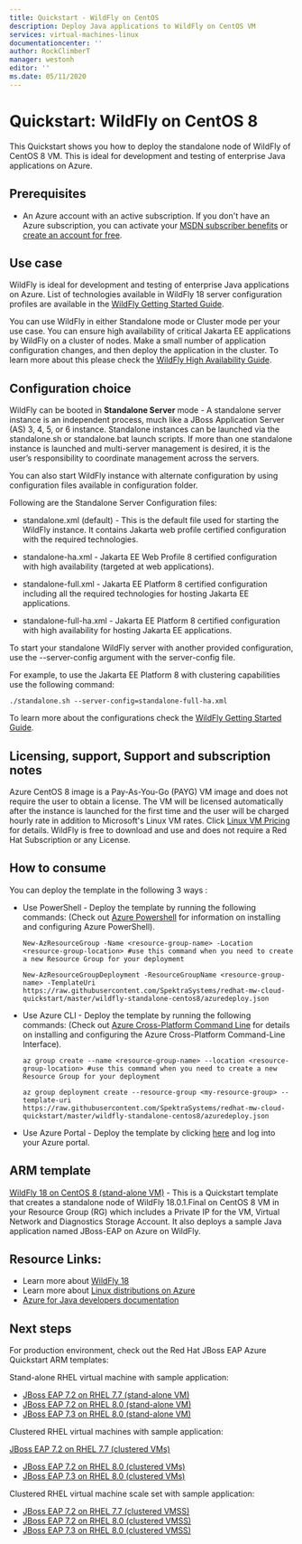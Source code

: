 ```yaml
---
title: Quickstart - WildFly on CentOS
description: Deploy Java applications to WildFly on CentOS VM
services: virtual-machines-linux
documentationcenter: ''
author: RockClimberT
manager: westonh
editor: ''
ms.date: 05/11/2020
---
```


# Quickstart: WildFly on CentOS 8

This Quickstart shows you how to deploy the standalone node of WildFly of CentOS 8 VM. This is ideal for development and testing of enterprise Java applications on Azure.

## Prerequisites

* An Azure account with an active subscription. If you don't have an Azure subscription, you can activate your [MSDN subscriber benefits](https://azure.microsoft.com/pricing/member-offers/msdn-benefits-details) or [create an account for free](https://azure.microsoft.com/pricing/free-trial).

## Use case

WildFly is ideal for development and testing of enterprise Java applications on Azure. List of technologies available in WildFly 18 server configuration profiles are available in the [WildFly Getting Started Guide](https://docs.wildfly.org/18/Getting_Started_Guide.html#getting-started-with-wildfly).

You can use WildFly in either Standalone mode or Cluster mode per your use case. You can ensure high availability of critical Jakarta EE applications by WildFly on a cluster of nodes. Make a small number of application configuration changes, and then deploy the application in the cluster. To learn more about this please check the [WildFly High Availability Guide](https://docs.wildfly.org/18/High_Availability_Guide.html).

## Configuration choice

WildFly can be booted in **Standalone Server** mode - A standalone server instance is an independent process, much like a JBoss Application Server (AS) 3, 4, 5, or 6 instance. Standalone instances can be launched via the standalone.sh or standalone.bat launch scripts. If more than one standalone instance is launched and multi-server management is desired, it is the user’s responsibility to coordinate management across the servers.

You can also start WildFly instance with alternate configuration by using configuration files available in configuration folder.

Following are the Standalone Server Configuration files:

- standalone.xml (default) - This is the default file used for starting the WildFly instance. It contains Jakarta web profile certified configuration with the required technologies.
   
- standalone-ha.xml - Jakarta EE Web Profile 8 certified configuration with high availability (targeted at web applications).
   
- standalone-full.xml - Jakarta EE Platform 8 certified configuration including all the required technologies for hosting Jakarta EE applications.

- standalone-full-ha.xml - Jakarta EE Platform 8 certified configuration with high availability for hosting Jakarta EE applications.

To start your standalone WildFly server with another provided configuration, use the --server-config argument with the server-config file.

For example, to use the Jakarta EE Platform 8 with clustering capabilities use the following command:

`./standalone.sh --server-config=standalone-full-ha.xml`

To learn more about the configurations check the [WildFly Getting Started Guide](https://docs.wildfly.org/18/Getting_Started_Guide.html#wildfly-10-configurations).

## Licensing, support, Support and subscription notes

Azure CentOS 8 image is a Pay-As-You-Go (PAYG) VM image and does not require the user to obtain a license. The VM will be licensed automatically after the instance is launched for the first time and the user will be charged hourly rate in addition to Microsoft's Linux VM rates. Click [Linux VM Pricing](https://azure.microsoft.com/pricing/details/virtual-machines/linux/#linux) for details. WildFly is free to download and use and does not require a Red Hat Subscription or any License.

## How to consume

You can deploy the template in the following 3 ways :

- Use PowerShell - Deploy the template by running the following commands: (Check out [Azure Powershell](https://docs.microsoft.com/en-us/powershell/azure/?view=azps-2.8.0) for information on installing and configuring Azure PowerShell).

    `New-AzResourceGroup -Name <resource-group-name> -Location <resource-group-location> #use this command when you need to create a new Resource Group for your deployment`

    `New-AzResourceGroupDeployment -ResourceGroupName <resource-group-name> -TemplateUri https://raw.githubusercontent.com/SpektraSystems/redhat-mw-cloud-quickstart/master/wildfly-standalone-centos8/azuredeploy.json`
    
- Use Azure CLI - Deploy the template by running the following commands: (Check out [Azure Cross-Platform Command Line](https://docs.microsoft.com/en-us/cli/azure/install-azure-cli?view=azure-cli-latest) for details on installing and configuring the Azure Cross-Platform Command-Line Interface).

    `az group create --name <resource-group-name> --location <resource-group-location> #use this command when you need to create a new Resource Group for your deployment`

    `az group deployment create --resource-group <my-resource-group> --template-uri https://raw.githubusercontent.com/SpektraSystems/redhat-mw-cloud-quickstart/master/wildfly-standalone-centos8/azuredeploy.json`

- Use Azure Portal - Deploy the template by clicking <a href="https://portal.azure.com/#create/Microsoft.Template/uri/https%3A%2F%2Fraw.githubusercontent.com%2FSpektraSystems%2Fredhat-mw-cloud-quickstart%2Fmaster%2Fwildfly-standalone-centos8%2Fazuredeploy.json" target="_blank">here</a> and log into your Azure portal.

## ARM template

<a href="https://github.com/SpektraSystems/redhat-mw-cloud-quickstart/tree/master/wildfly-standalone-centos8" target="_blank"> WildFly 18 on CentOS 8 (stand-alone VM)</a> - This is a Quickstart template that creates a standalone node of WildFly 18.0.1.Final on CentOS 8 VM in your Resource Group (RG) which includes a Private IP for the VM, Virtual Network and Diagnostics Storage Account. It also deploys a sample Java application named JBoss-EAP on Azure on WildFly.

## Resource Links:

* Learn more about [WildFly 18](https://wildfly.org/)
* Learn more about [Linux distributions on Azure](https://docs.microsoft.com/azure/virtual-machines/linux/endorsed-distros)
* [Azure for Java developers documentation](https://docs.microsoft.com/azure/developer/java/?view=azure-java-stable)

## Next steps

For production environment, check out the Red Hat JBoss EAP Azure Quickstart ARM templates:

Stand-alone RHEL virtual machine with sample application:

*  <a href="https://github.com/SpektraSystems/redhat-mw-cloud-quickstart/tree/master/jboss-eap-standalone-rhel7" target="_blank"> JBoss EAP 7.2 on RHEL 7.7 (stand-alone VM)</a>
*  <a href="https://github.com/SpektraSystems/redhat-mw-cloud-quickstart/tree/master/jboss-eap-standalone-rhel8" target="_blank"> JBoss EAP 7.2 on RHEL 8.0 (stand-alone VM)</a>
*  <a href="https://github.com/SpektraSystems/redhat-mw-cloud-quickstart/tree/master/jboss-eap73-standalone-rhel8" target="_blank"> JBoss EAP 7.3 on RHEL 8.0 (stand-alone VM)</a>

Clustered RHEL virtual machines with sample application:

<a href="https://github.com/SpektraSystems/redhat-mw-cloud-quickstart/tree/master/jboss-eap-clustered-multivm-rhel7" target="_blank">JBoss EAP 7.2 on RHEL 7.7 (clustered VMs)</a>
* <a href="https://github.com/SpektraSystems/redhat-mw-cloud-quickstart/tree/master/jboss-eap-clustered-multivm-rhel8" target="_blank">JBoss EAP 7.2 on RHEL 8.0 (clustered VMs)</a>
* <a href="https://github.com/SpektraSystems/redhat-mw-cloud-quickstart/tree/master/jboss-eap73-clustered-multivm-rhel8" target="_blank">JBoss EAP 7.3 on RHEL 8.0 (clustered VMs)</a>

Clustered RHEL virtual machine scale set with sample application:

* <a href="https://github.com/SpektraSystems/redhat-mw-cloud-quickstart/tree/master/jboss-eap-clustered-vmss-rhel7" target="_blank">JBoss EAP 7.2 on RHEL 7.7 (clustered VMSS)</a>
* <a href="https://github.com/SpektraSystems/redhat-mw-cloud-quickstart/tree/master/jboss-eap-clustered-vmss-rhel8"  target="_blank">JBoss EAP 7.2 on RHEL 8.0 (clustered VMSS)</a>
* <a href="https://github.com/SpektraSystems/redhat-mw-cloud-quickstart/tree/master/jboss-eap73-clustered-vmss-rhel8" target="_blank">JBoss EAP 7.3 on RHEL 8.0 (clustered VMSS)</a>
